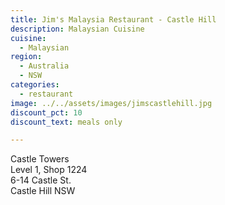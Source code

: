 ```yaml
---
title: Jim's Malaysia Restaurant - Castle Hill
description: Malaysian Cuisine
cuisine:
  - Malaysian
region:
  - Australia
  - NSW
categories:
  - restaurant
image: ../../assets/images/jimscastlehill.jpg
discount_pct: 10
discount_text: meals only

---
```


Castle Towers  
Level 1, Shop 1224  
6-14 Castle St.  
Castle Hill NSW

